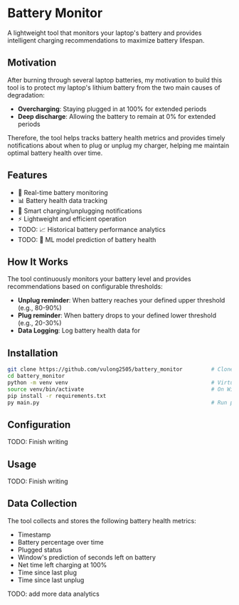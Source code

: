 # Battery Monitor

A lightweight tool that monitors your laptop's battery and provides intelligent charging recommendations to maximize battery lifespan.

## Motivation

After burning through several laptop batteries, my motivation to build this tool is to protect my laptop's lithium battery from the two main causes of degradation:

- **Overcharging**: Staying plugged in at 100% for extended periods
- **Deep discharge**: Allowing the battery to remain at 0% for extended periods

Therefore, the tool helps tracks battery health metrics and provides timely notifications about when to plug or unplug my charger, helping me maintain optimal battery health over time.

## Features

- 🔋 Real-time battery monitoring
- 📊 Battery health data tracking
- 🔔 Smart charging/unplugging notifications
- ⚡ Lightweight and efficient operation
- TODO: 📈 Historical battery performance analytics
- TODO: 🤖 ML model prediction of battery health 

## How It Works

The tool continuously monitors your battery level and provides recommendations based on configurable thresholds:
- **Unplug reminder**: When battery reaches your defined upper threshold (e.g., 80-90%)
- **Plug reminder**: When battery drops to your defined lower threshold (e.g., 20-30%)
- **Data Logging**: Log battery health data for 

## Installation

```bash
git clone https://github.com/vulong2505/battery_monitor         # Clone repo
cd battery_monitor
python -m venv venv                                             # Virtual environment
source venv/bin/activate                                        # On Windows: venv\Scripts\activate
pip install -r requirements.txt
py main.py                                                      # Run program
```

## Configuration

TODO: Finish writing

## Usage

TODO: Finish writing

## Data Collection

The tool collects and stores the following battery health metrics:
- Timestamp
- Battery percentage over time
- Plugged status
- Window's prediction of seconds left on battery
- Net time left charging at 100%
- Time since last plug
- Time since last unplug

TODO: add more data analytics